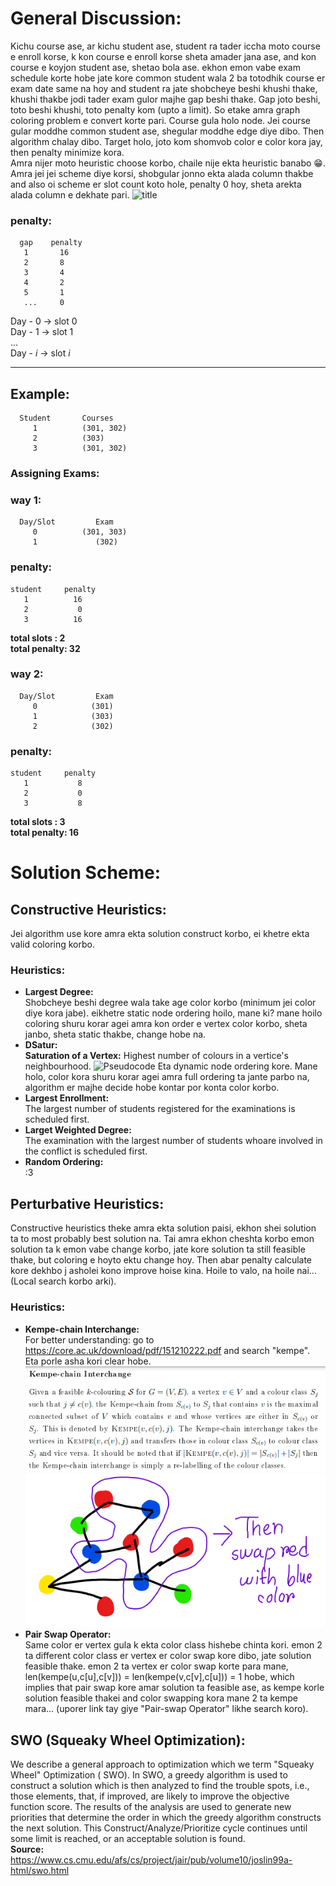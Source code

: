 # General Discussion:
Kichu course ase, ar kichu student ase, student ra tader iccha moto course e
enroll korse, k kon course e enroll korse sheta amader jana ase, and kon course
e koyjon student ase, shetao bola ase. ekhon emon vabe exam schedule korte hobe
jate kore common student wala 2 ba totodhik course er exam date same na hoy and 
student ra jate shobcheye beshi khushi thake, khushi thakbe jodi tader exam gulor
majhe gap beshi thake. Gap joto beshi, toto beshi khushi, toto penalty kom (upto
a limit). So etake amra graph coloring problem e convert korte pari. Course gula 
holo node. Jei course gular moddhe common student ase, shegular moddhe edge diye 
dibo. Then algorithm chalay dibo. Target holo, joto kom shomvob color e color 
kora jay, then penalty minimize kora.  
Amra nijer moto heuristic choose korbo, chaile nije ekta heuristic banabo :grin:.
Amra jei jei scheme diye korsi, shobgular jonno ekta alada column thakbe and also
oi scheme er slot count koto hole, penalty 0 hoy, sheta arekta alada column e dekhate 
pari.
![title](Images/output.PNG)

### penalty: 
      gap    penalty
       1       16
       2       8
       3       4
       4       2
       5       1
       ...     0

Day - 0 -> slot 0  
Day - 1 -> slot 1  
...  
Day - *i* -> slot *i*  
_______________________________________

## Example:
      Student       Courses
         1          (301, 302)
         2          (303)
         3          (301, 302)

### Assigning Exams:

### way 1:
      Day/Slot         Exam
         0          (301, 303)  
         1             (302)  

### penalty: 
    student     penalty
       1          16
       2           0
       3          16 
**total slots  :  2**   
**total penalty: 32**  

### way 2:
      Day/Slot         Exam
         0            (301)
         1            (303)    
         2            (302)  

### penalty: 
    student     penalty
       1           8
       2           0
       3           8  
**total slots  :  3**   
**total penalty: 16**  

# Solution Scheme:

## Constructive Heuristics:

Jei algorithm use kore amra ekta solution construct korbo, ei khetre ekta valid 
coloring korbo.
### Heuristics:
 - **Largest Degree:**  
    Shobcheye beshi degree wala take age color korbo (minimum jei color diye 
    kora jabe). eikhetre static node ordering hoilo, mane ki? mane hoilo coloring 
    shuru korar agei amra kon order e vertex color korbo, sheta janbo, sheta static 
    thakbe, change hobe na.
 - **DSatur:**  
    **Saturation of a Vertex:** Highest number of colours in a vertice's neighbourhood.
    ![Pseudocode](Images/dsatur_pseudocode.PNG)
    Eta dynamic node ordering kore. Mane holo, color kora shuru korar agei amra 
    full ordering ta jante parbo na, algorithm er majhe decide hobe kontar por 
    konta color korbo.
 - **Largest Enrollment:**  
    The largest number of students registered for the examinations is scheduled 
    first.
 - **Larget Weighted Degree:**  
    The examination with the largest number of students whoare involved in the 
    conflict is scheduled first.
 - **Random Ordering:**  
    :3

## Perturbative Heuristics:

Constructive heuristics theke amra ekta solution paisi, ekhon shei solution ta to
most probably best solution na. Tai amra ekhon cheshta korbo emon solution ta k
emon vabe change korbo, jate kore solution ta still feasible thake, but coloring
e hoyto ektu change hoy. Then abar penalty calculate kore dekhbo j asholei kono
improve hoise kina. Hoile to valo, na hoile nai... (Local search korbo arki).

### Heuristics:

 - **Kempe-chain Interchange:**  
    For better understanding: go to https://core.ac.uk/download/pdf/151210222.pdf and 
    search "kempe".  
    Eta porle asha kori clear hobe.
    ![title](Images/kempe_desc.PNG)
    ![title](Images/kempe.PNG)
    <!-- ekta vertex choose korbo, let u be the name, then oi vertex er neighbour der
    moddhe ekta vertex v choose korlam, eta sure je tader color different, as amra
    agei constructive heuristic apply kore solution ber korsi. ebar just u er color
    ar u er neighbour der moddhe jader color v er color er same, swap korbo. 
    color swap kore dibo, then ekta inconsistensy ashte pare v er neighbour ar v 
    er moddhe, tai jekhane inconsistensy ashbe shekhane abar swap korbo...evabe 
    cholte cholte ek shomoy theme jabe. tahole finally jei solution e ashlam,
    shetao arekta valid solution, ekhon kotha hocche amar penalty ki komlo ki na...
    kempe(u, c[u], j) mane holo u er color c[u] ke er neighbour der ekta color
    j dara swapping korte thakle, j chain ta pabo, tar length koto hobe. -->
 - **Pair Swap Operator:**  
    Same color er vertex gula k ekta color class hishebe chinta kori. emon 2 ta 
    different color class er vertex er color swap kore dibo, jate solution feasible thake. emon 2 ta 
    vertex er color swap korte para mane, len(kempe(u,c[u],c[v])) = len(kempe(v,c[v],c[u])) = 1
    hobe, which implies that pair swap kore amar solution ta feasible ase, as 
    kempe korle solution feasible thakei and color swapping kora mane 2 ta kempe 
    mara... (uporer link tay giye "Pair-swap Operator" likhe search koro).

## SWO (Squeaky Wheel Optimization):

We describe a general approach to optimization which we term "Squeaky Wheel" Optimization 
( SWO). In SWO, a greedy algorithm is used to construct a solution which is then 
analyzed to find the trouble spots, i.e., those elements, that, if improved, are 
likely to improve the objective function score. The results of the analysis are 
used to generate new priorities that determine the order in which the greedy 
algorithm constructs the next solution. This Construct/Analyze/Prioritize cycle 
continues until some limit is reached, or an acceptable solution is found.  
**Source:** https://www.cs.cmu.edu/afs/cs/project/jair/pub/volume10/joslin99a-html/swo.html
    

    

